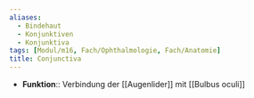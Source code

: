 ```yaml
---
aliases:
  - Bindehaut
  - Konjunktiven
  - Konjunktiva
tags: [Modul/m16, Fach/Ophthalmologie, Fach/Anatomie]
title: Conjunctiva
---
```

- **Funktion**:: Verbindung der [[Augenlider]] mit [[Bulbus oculi]]